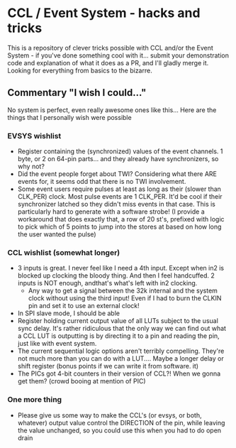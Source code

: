 # CCL / Event System - hacks and tricks
This is a repository of clever tricks possible with CCL and/or the Event System - if you've done something cool with it... submit your demonstration code and explanation of what it does as a PR, and I'll gladly merge it. Looking for everything from basics to the bizarre. 


## Commentary "I wish I could..."
No system is perfect, even really awesome ones like this... Here are the things that I personally wish were possible
### EVSYS wishlist
* Register containing the (synchronized) values of the event channels. 1 byte, or 2 on 64-pin parts... and they already have synchronizers, so why not? 
* Did the event people forget about TWI? Considering what there ARE events for, it seems odd that there is no TWI involvement.
* Some event users require pulses at least as long as their (slower than CLK_PER) clock. Most pulse events are 1 CLK_PER. It'd be cool if their synchronizer latched so they didn't miss events in that case. This is particularly hard to generate with a software strobe! (I provide a workaround that does exactly that, a row of 20 st's, prefixed with logic to pick which of 5 points to jump into the stores at based on how long the user wanted the pulse)
### CCL wishlist (somewhat longer)
* 3 inputs is great. I never feel like I need a 4th input. Except when in2 is blocked up clocking the bloody thing. And then I feel handcuffed. 2 inputs is NOT enough, andthat's what's left with in2 clocking.
  * Any way to get a signal between the 32k internal and the system clock without using the third input! Even if I had to burn the CLKIN pin and set it to use an external clock!
* In SPI slave mode, I should be able 
* Register holding current output value of all LUTs subject to the usual sync delay. It's rather ridiculous that the only way we can find out what a CCL LUT is outputting is by directing it to a pin and reading the pin, just like with event system.
* The current sequential logic options aren't terribly compelling. They're not much more than you can do with a LUT.... Maybe a longer delay or shift register (bonus points if we can write it from software.  it)
* The PICs got 4-bit counters in their version of CCL?! When we gonna get them? (crowd booing at mention of PIC)
### One more thing
* Please give us some way to make the CCL's (or evsys, or both, whatever) output value control the DIRECTION of the pin, while leaving the value unchanged, so you could use this when you had to do open drain 
